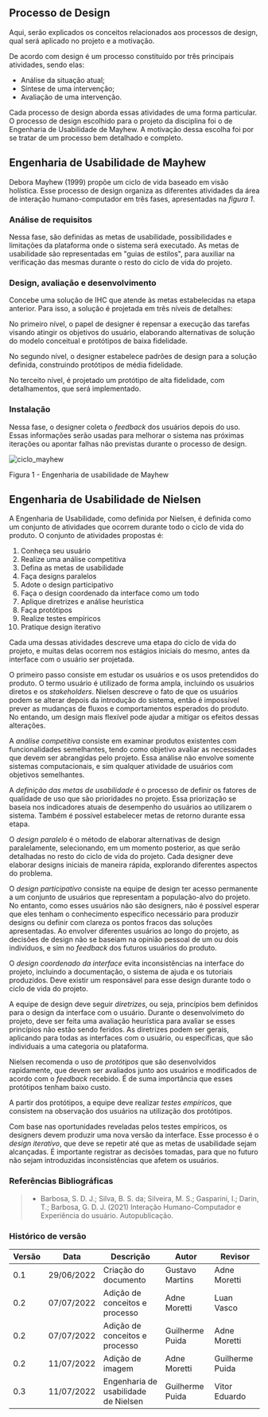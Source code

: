 ## Processo de Design
Aqui, serão explicados os conceitos relacionados aos processos de design, qual será aplicado no projeto e a motivação. 

De acordo com  design é um processo constituído por três principais atividades, sendo elas:
- Análise da situação atual;
- Síntese de uma intervenção;
- Avaliação de uma intervenção.

Cada processo de design aborda essas atividades de uma forma particular. O processo de design escolhido para o projeto da disciplina foi o de Engenharia de Usabilidade de Mayhew. A motivação dessa escolha foi por se tratar de um processo bem detalhado e completo. 

## Engenharia de Usabilidade de Mayhew

Debora Mayhew (1999) propõe um ciclo de vida baseado em visão holística.
Esse processo de design organiza as diferentes atividades da área de interação humano-computador em três fases, apresentadas na _figura 1_.


### Análise de requisitos

Nessa fase, são definidas as metas de usabilidade, possibilidades e limitações da plataforma onde o sistema será executado.
As metas de usabilidade são representadas em "guias de estilos", para auxiliar na verificação das mesmas durante o resto do ciclo de vida do projeto.

### Design, avaliação e desenvolvimento

Concebe uma solução de IHC que atende às metas estabelecidas na etapa anterior.
Para isso, a solução é projetada em três níveis de detalhes:

No primeiro nível, o papel de designer é repensar a execução das tarefas visando atingir os objetivos do usuário, elaborando alternativas de solução do modelo conceitual e protótipos de baixa fidelidade.

No segundo nível, o designer estabelece padrões de design para a solução definida, construindo protótipos de média fidelidade.

No terceito nível, é projetado um protótipo de alta fidelidade, com detalhamentos, que será implementado.

### Instalação

Nessa fase, o designer coleta o _feedback_ dos usuários depois do uso.
Essas informações serão usadas para melhorar o sistema nas próximas iterações ou apontar falhas não previstas durante o processo de design.


![ciclo_mayhew](https://user-images.githubusercontent.com/64036847/178362196-30461bb1-4071-4f60-87de-070bea0bc6d0.png)
<p>Figura 1 - Engenharia de usabilidade de Mayhew<p/>

## Engenharia de Usabilidade de Nielsen

A Engenharia de Usabilidade, como definida por Nielsen, é definida como um conjunto de atividades que ocorrem durante todo o ciclo de vida do produto.
O conjunto de atividades propostas é:

1. Conheça seu usuário
2. Realize uma análise competitiva
3. Defina as metas de usabilidade
4. Faça designs paralelos
5. Adote o design participativo
6. Faça o design coordenado da interface como um todo
7. Aplique diretrizes e análise heurística
8. Faça protótipos
9. Realize testes empíricos
10. Pratique design iterativo

Cada uma dessas atividades descreve uma etapa do ciclo de vida do projeto, e muitas delas ocorrem nos estágios iniciais do mesmo, antes da interface com o usuário ser projetada.

O primeiro passo consiste em estudar os usuários e os usos pretendidos do produto.
O termo usuário é utilizado de forma ampla, incluindo os usuários diretos e os _stakeholders_.
Nielsen descreve o fato de que os usuários podem se alterar depois da introdução do sistema, então é impossível prever as mudanças de fluxos e comportamentos esperados do produto.
No entando, um design mais flexível pode ajudar a mitigar os efeitos dessas alterações.

A *análise competitiva* consiste em examinar produtos existentes com funcionalidades semelhantes, tendo como objetivo avaliar as necessidades que devem ser abrangidas pelo projeto.
Essa análise não envolve somente sistemas computacionais, e sim qualquer atividade de usuários com objetivos semelhantes.

A *definição das metas de usabilidade* é o processo de definir os fatores de qualidade de uso que são prioridades no projeto.
Essa priorização se baseia nos indicadores atuais de desempenho do usuários ao utilizarem o sistema.
Também é possível estabelecer metas de retorno durante essa etapa.

O *design paralelo* é o método de elaborar alternativas de design paralelamente, selecionando, em um momento posterior, as que serão detalhadas no resto do ciclo de vida do projeto.
Cada designer deve elaborar designs iniciais de maneira rápida, explorando diferentes aspectos do problema.

O *design participativo* consiste na equipe de design ter acesso permanente a um conjunto de usuários que representam a população-alvo do projeto.
No entanto, como esses usuários não são designers, não é possível esperar que eles tenham o conhecimento específico necessário para produzir designs ou definir com clareza os pontos fracos das soluções apresentadas.
Ao envolver diferentes usuários ao longo do projeto, as decisões de design não se baseiam na opinião pessoal de um ou dois indivíduos, e sim no _feedback_ dos futuros usuários do produto.

O *design coordenado da interface* evita inconsistências na interface do projeto, incluindo a documentação, o sistema de ajuda e os tutoriais produzidos.
Deve existir um responsável para esse design durante todo o ciclo de vida do projeto.

A equipe de design deve seguir *diretrizes*, ou seja, princípios bem definidos para o design da interface com o usuário.
Durante o desenvolvimeto do projeto, deve ser feita uma avaliação heurística para avaliar se esses princípios não estão sendo feridos.
As diretrizes podem ser gerais, aplicando para todas as interfaces com o usuário, ou específicas, que são individuais a uma categoria ou plataforma.

Nielsen recomenda o uso de *protótipos* que são desenvolvidos rapidamente, que devem ser avaliados junto aos usuários e modificados de acordo com o _feedback_ recebido.
É de suma importância que esses protótipos tenham baixo custo.

A partir dos protótipos, a equipe deve realizar *testes empíricos*, que consistem na observação dos usuários na utilização dos protótipos.

Com base nas oportunidades reveladas pelos testes empíricos, os designers devem produzir uma nova versão da interface.
Esse processo é o *design iterativo*, que deve se repetir até que as metas de usabilidade sejam alcançadas.
É importante registrar as decisões tomadas, para que no futuro não sejam introduzidas inconsistências que afetem os usuários.

### Referências Bibliográficas

> - Barbosa, S. D. J.; Silva, B. S. da; Silveira, M. S.; Gasparini, I.; Darin, T.; Barbosa, G. D. J. (2021) Interação
Humano-Computador e Experiência do usuário. Autopublicação.

### Histórico de versão

| Versão | Data | Descrição | Autor | Revisor
| ------ | ---- | --------- | ----- | ------- 
| 0.1    | 29/06/2022 | Criação do documento | Gustavo Martins | Adne Moretti
| 0.2  | 07/07/2022 | Adição de conceitos e processo | Adne Moretti | Luan Vasco |
| 0.2  | 07/07/2022 | Adição de conceitos e processo | Guilherme Puida | Adne Moretti |
| 0.2  | 11/07/2022 | Adição de imagem | Adne Moretti | Guilherme Puida |
| 0.3  | 11/07/2022 | Engenharia de usabilidade de Nielsen | Guilherme Puida | Vitor Eduardo |

